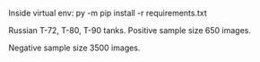 Inside virtual env:
  py -m pip install -r requirements.txt


Russian T-72, T-80, T-90 tanks. 
Positive sample size 650 images.

Negative sample size 3500 images.
